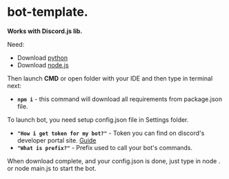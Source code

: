 # bot-template.

**Works with Discord.js lib.**

Need:

- Download [python](https://www.python.org/downloads/)
- Download [node.js](https://nodejs.org/en/download/)

Then launch **CMD** or open folder with your IDE and then type in terminal next:

- **`npm i`** - this command will download all requirements from package.json file.

To launch bot, you need setup config.json file in Settings folder.

- **`"How i get token for my bot?"`** - Token you can find on discord's developer portal site. [Guide](https://www.writebots.com/discord-bot-token/)
- **`"What is prefix?"`** - Prefix used to call your bot's commands.

When download complete, and your config.json is done, just type in node . or node main.js to start the bot.
